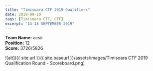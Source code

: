 ```yaml
---
title: "Timisoara CTF 2019 Qualifiers"
date: 2019-09-20
tags: [Timisoara CTF, CTF]
excerpt: "13-18 SEPTEMBER 2019"
--- 
```


**Team Name:** acsii  
**Position:** 12  
**Score:** 3726/5826

![alt]({{ site.url }}{{ site.baseurl }}/assets/images/Timisoara CTF 2019 Qualification Round - Scoreboard.png)
